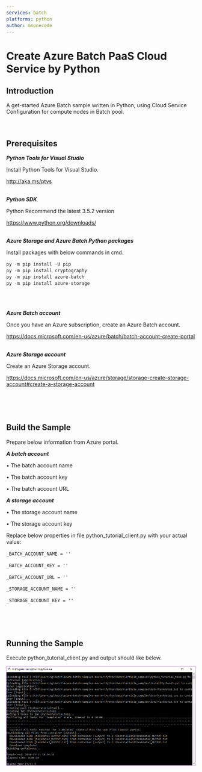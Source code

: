 ```yaml
---
services: batch
platforms: python
author: msonecode
---
```


# Create Azure Batch PaaS Cloud Service by Python

## Introduction

A get-started Azure Batch sample written in Python, using Cloud Service Configuration for compute nodes in Batch pool.
<br/>
<br/>
<br/>

## Prerequisites

*__Python Tools for Visual Studio__*

Install Python Tools for Visual Studio.

http://aka.ms/ptvs
<br/>
<br/>

*__Python SDK__*

Python Recommend the latest 3.5.2 version

https://www.python.org/downloads/
<br/>
<br/>

*__Azure Storage and Azure Batch Python packages__*

Install packages with below commands in cmd.

```python
py -m pip install -U pip
py -m pip install cryptography
py -m pip install azure-batch
py -m pip install azure-storage
```
<br/>
<br/>

*__Azure Batch account__*

Once you have an Azure subscription, create an Azure Batch account.

https://docs.microsoft.com/en-us/azure/batch/batch-account-create-portal
<br/>
<br/>

*__Azure Storage account__*

Create an Azure Storage account.

https://docs.microsoft.com/en-us/azure/storage/storage-create-storage-account#create-a-storage-account

<br/>
<br/>
<br/>

## Build the Sample

Prepare below information from Azure portal.

*__A batch account__*

•	The batch account name

•	The batch account key

•	The batch account URL

*__A storage account__*

•	The storage account name

•	The storage account key

Replace below properties in file python_tutorial_client.py with your actual value:

`_BATCH_ACCOUNT_NAME = ''`

`_BATCH_ACCOUNT_KEY = ''`

`_BATCH_ACCOUNT_URL = ''`

`_STORAGE_ACCOUNT_NAME = ''`

`_STORAGE_ACCOUNT_KEY = ''`

<br/>
<br/>
<br/>

## Running the Sample

Execute python_tutorial_client.py and output should like below.

![Execute  output](Images/a.png?raw=true)
